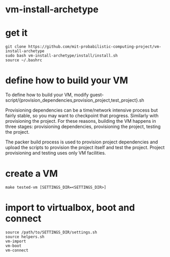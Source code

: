 vm-install-archetype
====================

# get it
    git clone https://github.com/mit-probabilistic-computing-project/vm-install-archetype
    sudo bash vm-install-archetype/install/install.sh
    source ~/.bashrc

# define how to build your VM

To define how to build your VM, modify guest-script/{provision_dependencies,provision_project,test_project}.sh

Provisioning dependencies can be a time/network intensive process but fairly stable, so you may want to checkpoint that progress.  Similarly with provisioning the project.  For these reasons, building the VM happens in three stages: provisioning dependencies, provisioning the project, testing the project.  

The packer build process is used to provision project dependencies and upload the scripts to provision the project itself and test the project.  Project provisioning and testing uses only VM facilities.

# create a VM
    make tested-vm [SETTINGS_DIR=<SETTINGS_DIR>]

# import to virtualbox, boot and connect
    source /path/to/SETTINGS_DIR/settings.sh
    source helpers.sh
    vm-import
    vm-boot
    vm-connect
